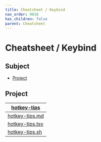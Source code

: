 ```yaml
---
title: Cheatsheet / Keybind
nav_order: 9010
has_children: false
parent: Cheatsheet
---
```



# Cheatsheet / Keybind




## Subject

* [Project](#project)




## Project

| [hotkey-tips](https://github.com/samwhelp/ultramarine-kde-plasma-adjustment/tree/main/project/gen/hotkey-tips) |
| ----------- |
| [hotkey-tips.md](https://github.com/samwhelp/ultramarine-kde-plasma-adjustment/blob/main/project/gen/hotkey-tips/dist/locale/en_US/hotkey-tips.md) |
| [hotkey-tips.tsv](https://github.com/samwhelp/ultramarine-kde-plasma-adjustment/blob/main/project/gen/hotkey-tips/dist/locale/en_US/hotkey-tips.tsv) |
| [hotkey-tips.sh](https://github.com/samwhelp/ultramarine-kde-plasma-adjustment/blob/main/project/gen/hotkey-tips/dist/locale/en_US/hotkey-tips.sh) |
